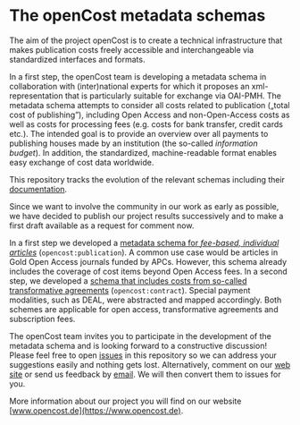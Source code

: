 ﻿<meta http-equiv='Content-Type' content='text/html; charset=utf-8' />
<!-- markdownlint-disable MD003 MD033 MD034 -->

The openCost metadata schemas
=============================

The aim of the project openCost is to create a technical infrastructure that
makes publication costs freely accessible and interchangeable via standardized
interfaces and formats.

In a first step, the openCost team is developing a metadata schema in
collaboration with (inter)national experts for which it proposes an
xml-representation that is particularly suitable for exchange via OAI-PMH. The
metadata schema attempts to consider all costs related to publication („total
cost of publishing”), including Open Access and non-Open-Access costs as well as
costs for processing fees (e.g. costs for bank transfer, credit cards etc.).
The intended goal is to provide an overview over all payments to publishing
houses made by an institution (the so-called _information budget_). In addition,
the standardized, machine-readable format enables easy exchange of cost data
worldwide.

This repository tracks the evolution of the relevant schemas including their
[documentation](https://github.com/opencost-de/opencost/tree/main/doc).

Since we want to involve the community in our work as early as possible, we have
decided to publish our project results successively and to make a first draft
available as a request for comment now.

In a first step we developed a [metadata schema for _fee-based, individual articles_](https://github.com/opencost-de/opencost/tree/main/doc#data-schema-for-individual-articles-opencostpublication) (`opencost:publication`).
A common use case would be articles in Gold Open Access journals funded by APCs.
However, this schema already includes the coverage of cost items beyond Open
Access fees. In a second step, we developed a [schema that includes costs from
so-called transformative agreements](https://github.com/opencost-de/opencost/tree/main/doc#data-schema-for-contractstransformative-agreements-opencostcontract) (`opencost:contract`). Special payment modalities, such as DEAL,
were abstracted and mapped accordingly. Both schemes are applicable for open access,
transformative agreements and subscription fees.

The openCost team invites you to participate in the development of the metadata
schema and is looking forward to a constructive discussion! Please feel free to
open [issues](https://github.com/opencost-de/opencost/issues) in this repository so we can address your suggestions easily and
nothing gets lost. Alternatively, comment on our [web site](https://www.opencost.de/) or send us feedback by
[email](mailto:opencost.info@mailman.uni-regensburg.de). We will then convert them to issues for you.

More information about our project you will find on our website [www.opencost.de](https://www.opencost.de).

<!-- vim: spell spelllang=en_gb bomb
-->

